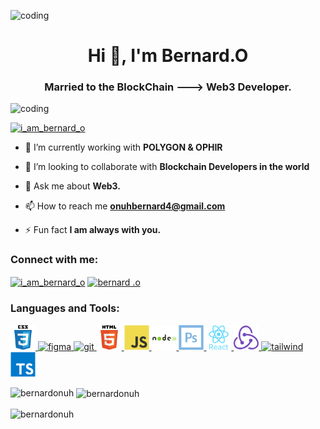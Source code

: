  <img src="https://mir-s3-cdn-cf.behance.net/project_modules/fs/54b6c068097599.5b50bca476b9b.gif" alt="coding"><img>
    <h1 align="center">Hi 👋, I'm Bernard.O</h1>
<h3 align="center">Married to the BlockChain ---> Web3 Developer.</h3>

<img src="https://media.tenor.com/tZ2Xd8LqAnMAAAAd/typing-fast.gif" alt="coding">


<p align="left"> <a href="https://twitter.com/i_am_bernard_o" target="blank"><img src="https://img.shields.io/twitter/follow/i_am_bernard_o?logo=twitter&style=for-the-badge" alt="i_am_bernard_o" /></a> </p>

- 🔭 I’m currently working with  **POLYGON & OPHIR**

- 👯 I’m looking to collaborate with **Blockchain Developers in the world**

- 💬 Ask me about **Web3.**

- 📫 How to reach me **onuhbernard4@gmail.com**

- ⚡ Fun fact **I am always with you.**

<h3 align="left">Connect with me:</h3>
<p align="left">
<a href="https://twitter.com/i_am_bernard_o" target="blank"><img align="center" src="https://raw.githubusercontent.com/rahuldkjain/github-profile-readme-generator/master/src/images/icons/Social/twitter.svg" alt="i_am_bernard_o" height="30" width="40" /></a>
<a href="https://www.behance.net/bernard .o" target="blank"><img align="center" src="https://raw.githubusercontent.com/rahuldkjain/github-profile-readme-generator/master/src/images/icons/Social/behance.svg" alt="bernard .o" height="30" width="40" /></a>
</p>

<h3 align="left">Languages and Tools:</h3>
<p align="left"> <a href="https://www.w3schools.com/css/" target="_blank" rel="noreferrer"> <img src="https://raw.githubusercontent.com/devicons/devicon/master/icons/css3/css3-original-wordmark.svg" alt="css3" width="40" height="40"/> </a> <a href="https://www.figma.com/" target="_blank" rel="noreferrer"> <img src="https://www.vectorlogo.zone/logos/figma/figma-icon.svg" alt="figma" width="40" height="40"/> </a> <a href="https://git-scm.com/" target="_blank" rel="noreferrer"> <img src="https://www.vectorlogo.zone/logos/git-scm/git-scm-icon.svg" alt="git" width="40" height="40"/> </a> <a href="https://www.w3.org/html/" target="_blank" rel="noreferrer"> <img src="https://raw.githubusercontent.com/devicons/devicon/master/icons/html5/html5-original-wordmark.svg" alt="html5" width="40" height="40"/> </a> <a href="https://developer.mozilla.org/en-US/docs/Web/JavaScript" target="_blank" rel="noreferrer"> <img src="https://raw.githubusercontent.com/devicons/devicon/master/icons/javascript/javascript-original.svg" alt="javascript" width="40" height="40"/> </a> <a href="https://nodejs.org" target="_blank" rel="noreferrer"> <img src="https://raw.githubusercontent.com/devicons/devicon/master/icons/nodejs/nodejs-original-wordmark.svg" alt="nodejs" width="40" height="40"/> </a> <a href="https://www.photoshop.com/en" target="_blank" rel="noreferrer"> <img src="https://raw.githubusercontent.com/devicons/devicon/master/icons/photoshop/photoshop-line.svg" alt="photoshop" width="40" height="40"/> </a> <a href="https://reactjs.org/" target="_blank" rel="noreferrer"> <img src="https://raw.githubusercontent.com/devicons/devicon/master/icons/react/react-original-wordmark.svg" alt="react" width="40" height="40"/> </a> <a href="https://redux.js.org" target="_blank" rel="noreferrer"> <img src="https://raw.githubusercontent.com/devicons/devicon/master/icons/redux/redux-original.svg" alt="redux" width="40" height="40"/> </a> <a href="https://tailwindcss.com/" target="_blank" rel="noreferrer"> <img src="https://www.vectorlogo.zone/logos/tailwindcss/tailwindcss-icon.svg" alt="tailwind" width="40" height="40"/> </a> <a href="https://www.typescriptlang.org/" target="_blank" rel="noreferrer"> <img src="https://raw.githubusercontent.com/devicons/devicon/master/icons/typescript/typescript-original.svg" alt="typescript" width="40" height="40"/> </a> </p>

<p><img align="left" src="https://github-readme-stats.vercel.app/api/top-langs?username=bernardonuh&show_icons=true&locale=en&layout=compact" alt="bernardonuh" /></p>

<p>&nbsp;<img align="center" src="https://github-readme-stats.vercel.app/api?username=bernardonuh&show_icons=true&locale=en" alt="bernardonuh" /></p>

<p><img align="center" src="https://github-readme-streak-stats.herokuapp.com/?user=bernardonuh&" alt="bernardonuh" /></p>
